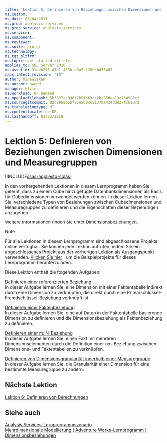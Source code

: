 ```yaml
---
title: 'Lektion 5: Definieren von Beziehungen zwischen Dimensionen und Measuregruppen | Microsoft Docs'
ms.custom: 
ms.date: 03/04/2017
ms.prod: analysis-services
ms.prod_service: analysis-services
ms.service: 
ms.component: 
ms.reviewer: 
ms.suite: pro-bi
ms.technology: 
ms.tgt_pltfrm: 
ms.topic: get-started-article
applies_to: SQL Server 2016
ms.assetid: 31aeb271-47a1-433b-a8a5-120bcb4584d7
caps.latest.revision: "15"
author: Minewiskan
ms.author: owend
manager: kfile
ms.workload: On Demand
ms.openlocfilehash: 5b3637cc09617b51663ac2bc65dea13c764981c2
ms.sourcegitcommit: 82c9868b5bf95e5b0c68137ba434ddd37fc61072
ms.translationtype: MT
ms.contentlocale: de-DE
ms.lasthandoff: 01/22/2018
---
```

# <a name="lesson-5-defining-relationships-between-dimensions-and-measure-groups"></a>Lektion 5: Definieren von Beziehungen zwischen Dimensionen und Measuregruppen
[!INCLUDE[ssas-appliesto-sqlas](../includes/ssas-appliesto-sqlas.md)]

In den vorhergehenden Lektionen in diesem Lernprogramm haben Sie gelernt, dass zu einem Cube hinzugefügte Datenbankdimensionen als Basis für Cubedimensionen verwendet werden können. In dieser Lektion lernen Sie, verschiedene Typen von Beziehungen zwischen Cubedimensionen und Measuregruppen zu definieren und die Eigenschaften dieser Beziehungen anzugeben.  
  
Weitere Informationen finden Sie unter [Dimensionsbeziehungen](../analysis-services/multidimensional-models-olap-logical-cube-objects/dimension-relationships.md).  
  
> [!NOTE]  
> Für alle Lektionen in diesem Lernprogramm sind abgeschlossene Projekte online verfügbar. Sie können jede Lektion aufrufen, indem Sie ein abgeschlossenes Projekt aus der vorherigen Lektion als Ausgangspunkt verwenden. [Klicken Sie hier](http://go.microsoft.com/fwlink/?LinkID=221866) , um die Beispielprojekte für dieses Lernprogramm herunterzuladen.  
  
Diese Lektion enthält die folgenden Aufgaben:  
  
[Definieren einer referenzierten Beziehung](../analysis-services/lesson-5-1-defining-a-referenced-relationship.md)  
In dieser Aufgabe lernen Sie, eine Dimension mit einer Faktentabelle indirekt durch eine Dimension zu verknüpfen, die direkt durch eine Primärschlüssel-Fremdschlüssel-Beziehung verknüpft ist.  
  
[Definieren einer Faktenbeziehung](../analysis-services/lesson-5-2-defining-a-fact-relationship.md)  
In dieser Aufgabe lernen Sie, eine auf Daten in der Faktentabelle basierende Dimension zu definieren und die Dimensionsbeziehung als Faktenbeziehung zu definieren.  
  
[Definieren einer m: N-Beziehung](../analysis-services/lesson-5-3-defining-a-many-to-many-relationship.md)  
In dieser Aufgabe lernen Sie, einen Fakt mit mehreren Dimensionselementen durch die Definition einer n:n-Beziehung zwischen Dimensions- und Faktentabellen zu verknüpfen.  
  
[Definieren von Dimensionsgranularität innerhalb einer Measuregruppe](../analysis-services/lesson-5-4-defining-dimension-granularity-within-a-measure-group.md)  
In dieser Aufgabe lernen Sie, die Granularität einer Dimension für eine bestimmte Measuregruppe zu ändern.  
  
## <a name="next-lesson"></a>Nächste Lektion  
[Lektion 6: Definieren von Berechnungen](../analysis-services/lesson-6-defining-calculations.md)  
  
## <a name="see-also"></a>Siehe auch  
[Analysis Services-Lernprogrammszenario](../analysis-services/analysis-services-tutorial-scenario.md)  
[Mehrdimensionale Modellierung &#40; Adventure Works-Lernprogramm &#41;](../analysis-services/multidimensional-modeling-adventure-works-tutorial.md)  
[Dimensionsbeziehungen](../analysis-services/multidimensional-models-olap-logical-cube-objects/dimension-relationships.md)  
  
  
  
